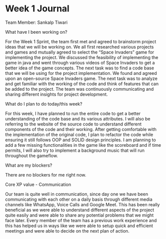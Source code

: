 # Week 1 Journal


Team Member: Sankalp Tiwari


What have I been working on?

For the Week 1 Sprint, the team first met and agreed to brainstorm project ideas that we will be working on. We all first researched various projects and games and mutually agreed to select the “Space Invaders” game for implementing the project. We discussed the feasibility of implementing the game in java and went through various videos of Space Invaders to get a better idea of the game concepts. The next task was to find a code base that we will be using for the project implementation. We found and agreed upon an open-source Space Invaders game. The next task was to analyze and get familiar with the working of the code and think of features that can be added to the project. The team was continuously communicating and sharing different insights for project development.


What do I plan to do today/this week?

For this week, I have planned to run the entire code to get a better understanding of the code base and its various attributes. I will also be referring to the website of the source code to understand different components of the code and their working. After getting comfortable with the implementation of the original code, I plan to refactor the code while ensuring it still follows OOP and SOLID design principles. I am planning to add a few missing functionalities in the game like the scoreboard and if time permits, I will also try to implement a background music that will run throughout the gameflow. 


What are my blockers?

There are no blockers for me right now. 


Core XP value - Communication

Our team is quite well in communication, since day one we have been communicating with each other on a daily basis through different media channels like WhatsApp, Voice Calls and Google Meet. This has been really beneficial as we were able to understand different aspects of the project quite easily and were able to share any potential problems that we might face later. Every member of the team has a previous work experience and this has helped us in ways like we were able to setup quick and efficient meetings and were able to decide on the next plan of action. 
